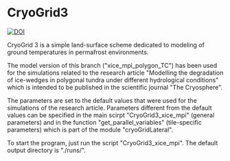 # CryoGrid3 

[![DOI](https://zenodo.org/badge/DOI/10.5281/zenodo.2601973.svg)](https://doi.org/10.5281/zenodo.2601973)

CryoGrid 3 is a simple land-surface scheme dedicated to modeling of ground temperatures in permafrost environments.

The model version of this branch ("xice_mpi_polygon_TC") has been used for the simulations related to the research article "Modelling the degradation of ice-wedges in polygonal tundra under different hydrological conditions" which is intended to be published in the scientific journal "The Cryosphere".

The parameters are set to the default values that were used for the simulations of the research article. Parameters different from the default values can be specified in the main scirpt "CryoGrid3_xice_mpi" (general parameters) and in the function "get_parallel_variables" (tile-specific parameters) which is part of the module "cryoGridLateral".

To start the program, just run the script "CryoGrid3_xice_mpi". The default output directory is "./runs/".
